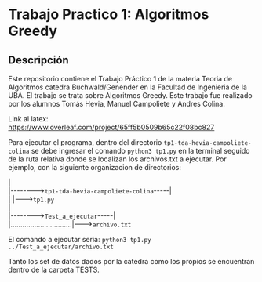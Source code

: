 # Trabajo Practico 1: Algoritmos Greedy

## Descripción
Este repositorio contiene el Trabajo Práctico 1 de la materia Teoria de Algoritmos catedra Buchwald/Genender en la Facultad de Ingenieria de la UBA. El trabajo se trata sobre Algoritmos Greedy.
Este trabajo fue realizado por los alumnos Tomás Hevia, Manuel Campoliete y Andres Colina.

Link al latex: https://www.overleaf.com/project/65ff5b0509b65c22f08bc827

Para ejecutar el programa, dentro del directorio `tp1-tda-hevia-campoliete-colina` se debe ingresar el comando `python3 tp1.py` en la terminal seguido de la ruta relativa donde se localizan los archivos.txt a ejecutar. Por ejemplo, con la siguiente organizacion de directorios:

|  
|-------->`tp1-tda-hevia-campoliete-colina`-----|  
|                                               |--->`tp1.py`  
|  
|-------->`Test_a_ejecutar`-----|  
|...............................|--->`archivo.txt`  

El comando a ejecutar seria: `python3 tp1.py ../Test_a_ejecutar/archivo.txt`

Tanto los set de datos dados por la catedra como los propios se encuentran dentro de la carpeta TESTS.
 

